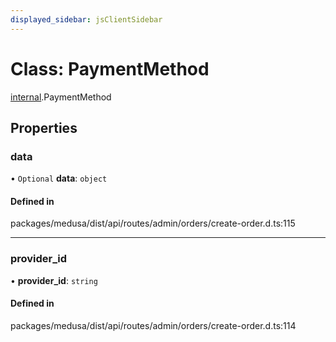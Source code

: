 ```yaml
---
displayed_sidebar: jsClientSidebar
---
```


# Class: PaymentMethod

[internal](../modules/internal.md).PaymentMethod

## Properties

### data

• `Optional` **data**: `object`

#### Defined in

packages/medusa/dist/api/routes/admin/orders/create-order.d.ts:115

___

### provider\_id

• **provider\_id**: `string`

#### Defined in

packages/medusa/dist/api/routes/admin/orders/create-order.d.ts:114
